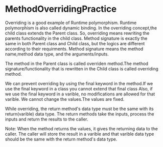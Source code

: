 # MethodOverridingPractice


Overriding is a good example of Runtime polymorphism. Runtime polymorphism is also called dynamic binding. In the overriding concept,the child class
extends the Parent class. So, overriding means rewriting the parents functionality in the child class. Method signature is exactly the same in both Parent class 
and Child class, but the logics are different according to their requirments. Method signature means the method name,method data type,
  and the arguments/inputs.


The method in the Parent class is called overriden method.The method signature/functionality that is rewritten in the Child class is called 
overriding method.


We can prevent overriding by using the final keyword in the method.If we use the final keyword in a class you cannot extend that final class  Also, if we use the final keyword in a varible, no modifications are allowed for that varible. We cannot change the values.The values are fixed.

While overriding, the return method's data type must be the same with its return(varible) data type. The return methods take the inputs, process the
inputs and return the results to the caller.


Note: When the method returns the values, it gives the returning data to the caller. The caller will store the result in a varible and that varible data
type should be the same with the return method's data type.
